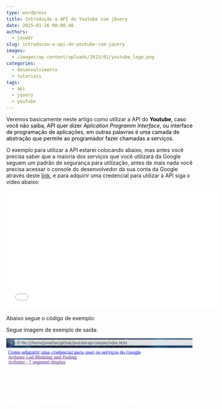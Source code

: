 ```yaml
---
type: wordpress
title: Introdução a API do Youtube com jQuery
date: 2015-01-26 08:00:48
authors:
  - jaswdr
slug: introducao-a-api-do-youtube-com-jquery
images:
  - /images/wp-content/uploads/2015/01/youtube_logo.png
categories:
  - desenvolvimento
  - tutoriais
tags:
  - api
  - jquery
  - youtube
---
```


Veremos basicamente neste artigo como utilizar a API do <span style="color: #000000;"><strong>Youtube</strong>, caso você não saiba, API quer dizer<em> Aplication Programm Interface</em>, ou interface de programação de aplicações, em outras palavras é uma camada de abstração que permite ao programador fazer chamadas a serviços.</span>

O exemplo para utilizar a API estarei colocando abaixo, mas antes você precisa saber que a maioria dos serviços que você utilizará da Google seguem um padrão de segurança para utilização, antes de mais nada você precisa acessar o console do desenvolvedor da sua conta da Google através deste <a href="https://console.developers.google.com/" target="_blank">link</a>, e para adquirir uma credencial para utilizar a API siga o vídeo abaixo:

<iframe width="560" height="315" src="//www.youtube.com/embed/arQ379HrmNI" frameborder="0" allowfullscreen></iframe>

Abaixo segue o código de exemplo:

<script src="//gistfy-app.herokuapp.com/github/ButecoOpenSource/youtube-api-sample/index.html" type="text/javascript"></script>

Segue imagem de exemplo de saída:

<a href="/images/wp-content/uploads/2015/01/resultado_youtube-api-sample.png"><img class="  wp-image-760 aligncenter" src="/images/wp-content/uploads/2015/01/resultado_youtube-api-sample-300x106.png" alt="resultado_youtube-api-sample" width="495" height="175" /></a>
